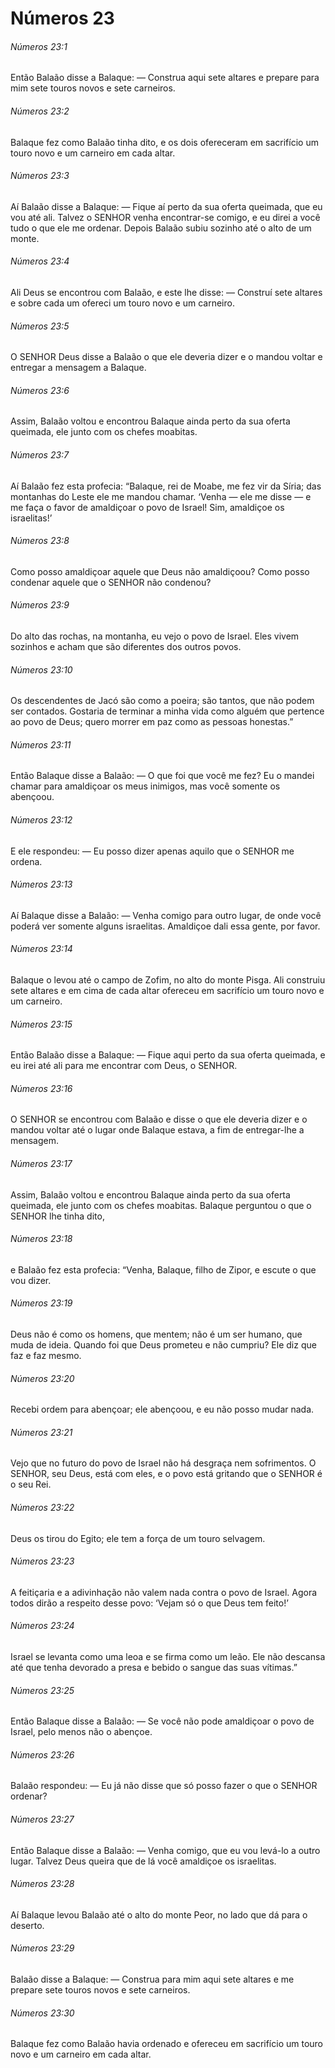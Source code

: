 # Números 23

###### Números 23:1

Então Balaão disse a Balaque: — Construa aqui sete altares e prepare para mim sete touros novos e sete carneiros.

###### Números 23:2

Balaque fez como Balaão tinha dito, e os dois ofereceram em sacrifício um touro novo e um carneiro em cada altar.

###### Números 23:3

Aí Balaão disse a Balaque: — Fique aí perto da sua oferta queimada, que eu vou até ali. Talvez o SENHOR venha encontrar-se comigo, e eu direi a você tudo o que ele me ordenar. Depois Balaão subiu sozinho até o alto de um monte.

###### Números 23:4

Ali Deus se encontrou com Balaão, e este lhe disse: — Construí sete altares e sobre cada um ofereci um touro novo e um carneiro.

###### Números 23:5

O SENHOR Deus disse a Balaão o que ele deveria dizer e o mandou voltar e entregar a mensagem a Balaque.

###### Números 23:6

Assim, Balaão voltou e encontrou Balaque ainda perto da sua oferta queimada, ele junto com os chefes moabitas.

###### Números 23:7

Aí Balaão fez esta profecia: “Balaque, rei de Moabe, me fez vir da Síria; das montanhas do Leste ele me mandou chamar. ‘Venha — ele me disse — e me faça o favor de amaldiçoar o povo de Israel! Sim, amaldiçoe os israelitas!’

###### Números 23:8

Como posso amaldiçoar aquele que Deus não amaldiçoou? Como posso condenar aquele que o SENHOR não condenou?

###### Números 23:9

Do alto das rochas, na montanha, eu vejo o povo de Israel. Eles vivem sozinhos e acham que são diferentes dos outros povos.

###### Números 23:10

Os descendentes de Jacó são como a poeira; são tantos, que não podem ser contados. Gostaria de terminar a minha vida como alguém que pertence ao povo de Deus; quero morrer em paz como as pessoas honestas.”

###### Números 23:11

Então Balaque disse a Balaão: — O que foi que você me fez? Eu o mandei chamar para amaldiçoar os meus inimigos, mas você somente os abençoou.

###### Números 23:12

E ele respondeu: — Eu posso dizer apenas aquilo que o SENHOR me ordena.

###### Números 23:13

Aí Balaque disse a Balaão: — Venha comigo para outro lugar, de onde você poderá ver somente alguns israelitas. Amaldiçoe dali essa gente, por favor.

###### Números 23:14

Balaque o levou até o campo de Zofim, no alto do monte Pisga. Ali construiu sete altares e em cima de cada altar ofereceu em sacrifício um touro novo e um carneiro.

###### Números 23:15

Então Balaão disse a Balaque: — Fique aqui perto da sua oferta queimada, e eu irei até ali para me encontrar com Deus, o SENHOR.

###### Números 23:16

O SENHOR se encontrou com Balaão e disse o que ele deveria dizer e o mandou voltar até o lugar onde Balaque estava, a fim de entregar-lhe a mensagem.

###### Números 23:17

Assim, Balaão voltou e encontrou Balaque ainda perto da sua oferta queimada, ele junto com os chefes moabitas. Balaque perguntou o que o SENHOR lhe tinha dito,

###### Números 23:18

e Balaão fez esta profecia: “Venha, Balaque, filho de Zipor, e escute o que vou dizer.

###### Números 23:19

Deus não é como os homens, que mentem; não é um ser humano, que muda de ideia. Quando foi que Deus prometeu e não cumpriu? Ele diz que faz e faz mesmo.

###### Números 23:20

Recebi ordem para abençoar; ele abençoou, e eu não posso mudar nada.

###### Números 23:21

Vejo que no futuro do povo de Israel não há desgraça nem sofrimentos. O SENHOR, seu Deus, está com eles, e o povo está gritando que o SENHOR é o seu Rei.

###### Números 23:22

Deus os tirou do Egito; ele tem a força de um touro selvagem.

###### Números 23:23

A feitiçaria e a adivinhação não valem nada contra o povo de Israel. Agora todos dirão a respeito desse povo: ‘Vejam só o que Deus tem feito!’

###### Números 23:24

Israel se levanta como uma leoa e se firma como um leão. Ele não descansa até que tenha devorado a presa e bebido o sangue das suas vítimas.”

###### Números 23:25

Então Balaque disse a Balaão: — Se você não pode amaldiçoar o povo de Israel, pelo menos não o abençoe.

###### Números 23:26

Balaão respondeu: — Eu já não disse que só posso fazer o que o SENHOR ordenar?

###### Números 23:27

Então Balaque disse a Balaão: — Venha comigo, que eu vou levá-lo a outro lugar. Talvez Deus queira que de lá você amaldiçoe os israelitas.

###### Números 23:28

Aí Balaque levou Balaão até o alto do monte Peor, no lado que dá para o deserto.

###### Números 23:29

Balaão disse a Balaque: — Construa para mim aqui sete altares e me prepare sete touros novos e sete carneiros.

###### Números 23:30

Balaque fez como Balaão havia ordenado e ofereceu em sacrifício um touro novo e um carneiro em cada altar.

